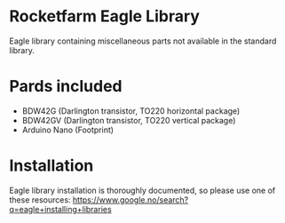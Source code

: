 Rocketfarm Eagle Library
========================
Eagle library containing miscellaneous parts not available in the standard library.

# Pards included
- BDW42G (Darlington transistor, TO220 horizontal package)
- BDW42GV (Darlington transistor, TO220 vertical package)
- Arduino Nano (Footprint)  

# Installation
Eagle library installation is thoroughly documented, so please use one of these resources:
https://www.google.no/search?q=eagle+installing+libraries

